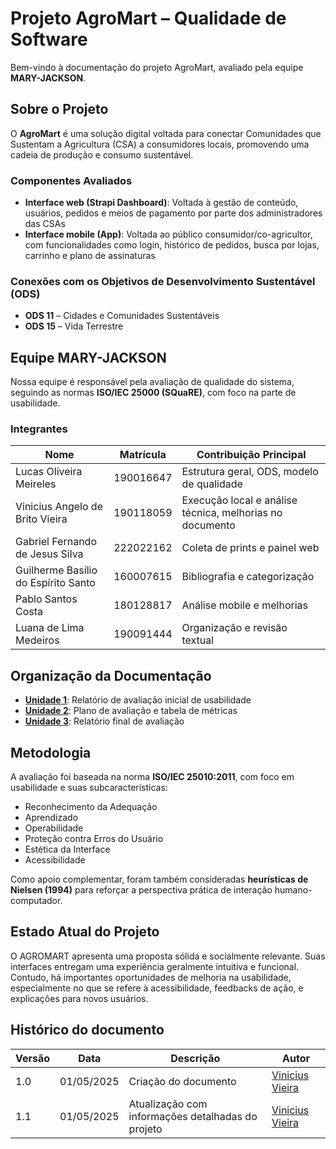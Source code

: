 # Projeto AgroMart – Qualidade de Software

Bem-vindo à documentação do projeto AgroMart, avaliado pela equipe **MARY-JACKSON**.

## Sobre o Projeto

O **AgroMart** é uma solução digital voltada para conectar Comunidades que Sustentam a Agricultura (CSA) a consumidores locais, promovendo uma cadeia de produção e consumo sustentável.

### Componentes Avaliados

- **Interface web (Strapi Dashboard)**: Voltada à gestão de conteúdo, usuários, pedidos e meios de pagamento por parte dos administradores das CSAs
- **Interface mobile (App)**: Voltada ao público consumidor/co-agricultor, com funcionalidades como login, histórico de pedidos, busca por lojas, carrinho e plano de assinaturas

### Conexões com os Objetivos de Desenvolvimento Sustentável (ODS)

- **ODS 11** – Cidades e Comunidades Sustentáveis
- **ODS 15** – Vida Terrestre

## Equipe MARY-JACKSON

Nossa equipe é responsável pela avaliação de qualidade do sistema, seguindo as normas **ISO/IEC 25000 (SQuaRE)**, com foco na parte de usabilidade.

### Integrantes

| Nome | Matrícula | Contribuição Principal |
|------|-----------|------------------------|
| Lucas Oliveira Meireles | 190016647 | Estrutura geral, ODS, modelo de qualidade |
| Vinicius Angelo de Brito Vieira | 190118059 | Execução local e análise técnica, melhorias no documento |
| Gabriel Fernando de Jesus Silva | 222022162 | Coleta de prints e painel web |
| Guilherme Basílio do Espírito Santo | 160007615 | Bibliografia e categorização |
| Pablo Santos Costa | 180128817 | Análise mobile e melhorias |
| Luana de Lima Medeiros | 190091444 | Organização e revisão textual |

## Organização da Documentação

- **[Unidade 1](EU1/index.md)**: Relatório de avaliação inicial de usabilidade
- **[Unidade 2](EU2/plano-avaliacao.md)**: Plano de avaliação e tabela de métricas
- **[Unidade 3](EU3/index.md)**: Relatório final de avaliação

## Metodologia

A avaliação foi baseada na norma **ISO/IEC 25010:2011**, com foco em usabilidade e suas subcaracterísticas:

- Reconhecimento da Adequação
- Aprendizado
- Operabilidade
- Proteção contra Erros do Usuário
- Estética da Interface
- Acessibilidade

Como apoio complementar, foram também consideradas **heurísticas de Nielsen (1994)** para reforçar a perspectiva prática de interação humano-computador.

## Estado Atual do Projeto

O AGROMART apresenta uma proposta sólida e socialmente relevante. Suas interfaces entregam uma experiência geralmente intuitiva e funcional. Contudo, há importantes oportunidades de melhoria na usabilidade, especialmente no que se refere à acessibilidade, feedbacks de ação, e explicações para novos usuários.

## Histórico do documento

| Versão | Data       | Descrição            | Autor                                                  |
| ------ | ---------- | -------------------- | ------------------------------------------------------ |
| 1.0    | 01/05/2025 | Criação do documento | [Vinicius Vieira](https://github.com/viniciusvieira00) |
| 1.1    | 01/05/2025 | Atualização com informações detalhadas do projeto | [Vinicius Vieira](https://github.com/viniciusvieira00) |
